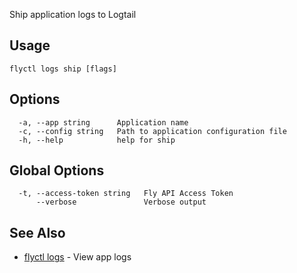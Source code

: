 Ship application logs to Logtail


## Usage
~~~
flyctl logs ship [flags]
~~~

## Options

~~~
  -a, --app string      Application name
  -c, --config string   Path to application configuration file
  -h, --help            help for ship
~~~

## Global Options

~~~
  -t, --access-token string   Fly API Access Token
      --verbose               Verbose output
~~~

## See Also

* [flyctl logs](/docs/flyctl/logs/)	 - View app logs

